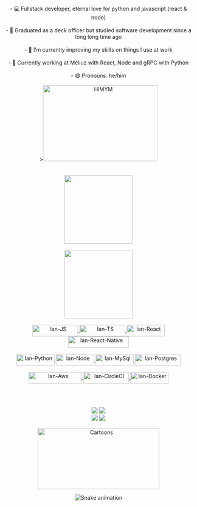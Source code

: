 <div align="center">
  - 💻 Fullstack developer, eternal love for python and javascript (react & node)
  <br>
  <br>
  - 🚢 Graduated as a deck officer but studied software development since a long long time ago
  <br>
  <br>
  - 🌱 I’m currently improving my skills on things I use at work
  <br>
  <br>
  - 👯 Currently working at Méliuz with React, Node and gRPC with Python
  <br>
  <br>
  - 😄 Pronouns: he/him
</div>

<br>

<div align="center" style="display: inline_block">
  ><img alt="HIMYM" height="200" width="301" src="https://media0.giphy.com/media/AWv3UAFkgz39u/giphy.gif?cid=ecf05e477pi6253yzqw6vvddtgntao2a93oeyneu31a3iagz&rid=giphy.gif&ct=g">
</div>
<br>
<br>

<div align="center">
  <a href="https://github.com/iancoel">
  <img height="180em" src="https://github-readme-stats.vercel.app/api?username=iancoel&show_icons=true&theme=react&include_all_commits=true&count_private=true"/>
  <br>
  <br>
  <img height="180em" src="https://github-readme-stats.vercel.app/api/top-langs/?username=iancoel&layout=compact&langs_count=7&theme=react"/>
</div>
<div align="center" style="display: inline_block"><br>
  <img align="center" alt="Ian-JS" height="30" width="120" src="https://img.shields.io/badge/JavaScript-F7DF1E?style=for-the-badge&logo=javascript&logoColor=black">
  <img align="center" alt="Ian-TS" height="30" width="120" src="https://img.shields.io/badge/TypeScript-007ACC?style=for-the-badge&logo=typescript&logoColor=white">
  <img align="center" alt="Ian-React" height="30" width="100" src="https://img.shields.io/badge/React-20232A?style=for-the-badge&logo=react&logoColor=61DAFB">
  <img align="center" alt="Ian-React-Native" height="30" width="160" src="https://img.shields.io/badge/React_Native-20232A?style=for-the-badge&logo=react&logoColor=61DAFB">
  <br>
  <br>
  <img align="center" alt="Ian-Python" height="30" width="100" src="https://img.shields.io/badge/Python-3776AB?style=for-the-badge&logo=python&logoColor=white">
  <img align="center" alt="Ian-Node" height="30" width="100" src="https://img.shields.io/badge/Node.js-43853D?style=for-the-badge&logo=node.js&logoColor=white">
  <img align="center" alt="Ian-MySql" height="30" width="100" src="https://img.shields.io/badge/MySQL-00000F?style=for-the-badge&logo=mysql&logoColor=white">
  <img align="center" alt="Ian-Postgres" height="30" width="120" src="https://img.shields.io/badge/PostgreSQL-316192?style=for-the-badge&logo=postgresql&logoColor=white">
</div>
<div align="center" style="display: inline_block"><br>
  <img align="center" alt="Ian-Aws" height="30" width="140" src="https://img.shields.io/badge/Amazon_AWS-232F3E?style=for-the-badge&logo=amazon-aws&logoColor=white">
  <img align="center" alt="Ian-CircleCI" height="30" width="120" src="https://img.shields.io/badge/CircleCI-000000?style=for-the-badge&logo=circleci&logoColor=white">
  <img align="center" alt="Ian-Docker" height="30" width="100" src="https://img.shields.io/badge/Docker-2496ED?style=for-the-badge&logo=docker&logoColor=white">
</div>

  
  ##
<br>
<br>
  
<div align="center"> 
  <a href="https://instagram.com/iannrabbit" target="_blank"><img src="https://img.shields.io/badge/-Instagram-%23E4405F?style=for-the-badge&logo=instagram&logoColor=white" target="_blank"></a>
<a href = "mailto:ian.coel@outlook.com"><img src="https://img.shields.io/badge/Microsoft_Outlook-0078D4?style=for-the-badge&logo=microsoft-outlook&logoColor=white" target="_blank"></a><br>
  <a href="https://www.linkedin.com/in/ian-coel/" target="_blank"><img src="https://img.shields.io/badge/-LinkedIn-%230077B5?style=for-the-badge&logo=linkedin&logoColor=white" target="_blank"></a>
  <a href=https://api.whatsapp.com/send?phone=5591992762735&text=Hello!%20I%20wanted%20to%20talk%20something... target="_blank"><img src="https://img.shields.io/badge/WhatsApp-25D366?style=for-the-badge&logo=whatsapp&logoColor=white" target="_blank"></a>
  
<br>
  
<div align="center" style="display: inline_block"><br>
  <img align="center" alt="Cartoons" height = "160" width="320" src="https://i.giphy.com/media/9gISqB3tncMmY/giphy.webp">
</div>
  
  ![Snake animation](https://github.com/iancoel/iancoel/blob/output/github-contribution-grid-snake.svg)
  
</div>
